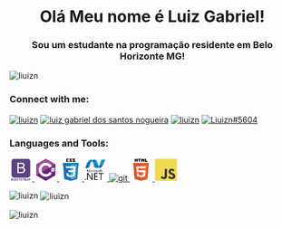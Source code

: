 <h1 align="center">Olá Meu nome é Luiz Gabriel!</h1>
<h3 align="center">Sou um estudante na programação residente em Belo Horizonte MG!</h3>

<p align="left"> <img src="https://komarev.com/ghpvc/?username=liuizn&label=Profile%20views&color=0e75b6&style=flat" alt="liuizn" /> </p>

<h3 align="left">Connect with me:</h3>
<p align="left">
<a href="https://twitter.com/liuizn" target="blank"><img align="center" src="https://raw.githubusercontent.com/rahuldkjain/github-profile-readme-generator/neutral-icons/src/images/icons/Social/twitter.svg" alt="liuizn" height="30" width="40" /></a>
<a href="https://linkedin.com/in/luiz gabriel dos santos nogueira" target="blank"><img align="center" src="https://raw.githubusercontent.com/rahuldkjain/github-profile-readme-generator/neutral-icons/src/images/icons/Social/linked-in-alt.svg" alt="luiz gabriel dos santos nogueira" height="30" width="40" /></a>
<a href="https://instagram.com/liuizn" target="blank"><img align="center" src="https://raw.githubusercontent.com/rahuldkjain/github-profile-readme-generator/neutral-icons/src/images/icons/Social/instagram.svg" alt="liuizn" height="30" width="40" /></a>
<a href="https://discord.gg/Liuizn#5604" target="blank"><img align="center" src="https://raw.githubusercontent.com/rahuldkjain/github-profile-readme-generator/neutral-icons/src/images/icons/Social/discord.svg" alt="Liuizn#5604" height="30" width="40" /></a>
</p>

<h3 align="left">Languages and Tools:</h3>
<p align="left"> <a href="https://getbootstrap.com" target="_blank"> <img src="https://raw.githubusercontent.com/devicons/devicon/master/icons/bootstrap/bootstrap-plain-wordmark.svg" alt="bootstrap" width="40" height="40"/> </a> <a href="https://www.w3schools.com/cs/" target="_blank"> <img src="https://raw.githubusercontent.com/devicons/devicon/master/icons/csharp/csharp-original.svg" alt="csharp" width="40" height="40"/> </a> <a href="https://www.w3schools.com/css/" target="_blank"> <img src="https://raw.githubusercontent.com/devicons/devicon/master/icons/css3/css3-original-wordmark.svg" alt="css3" width="40" height="40"/> </a> <a href="https://dotnet.microsoft.com/" target="_blank"> <img src="https://raw.githubusercontent.com/devicons/devicon/master/icons/dot-net/dot-net-original-wordmark.svg" alt="dotnet" width="40" height="40"/> </a> <a href="https://git-scm.com/" target="_blank"> <img src="https://www.vectorlogo.zone/logos/git-scm/git-scm-icon.svg" alt="git" width="40" height="40"/> </a> <a href="https://www.w3.org/html/" target="_blank"> <img src="https://raw.githubusercontent.com/devicons/devicon/master/icons/html5/html5-original-wordmark.svg" alt="html5" width="40" height="40"/> </a> <a href="https://developer.mozilla.org/en-US/docs/Web/JavaScript" target="_blank"> <img src="https://raw.githubusercontent.com/devicons/devicon/master/icons/javascript/javascript-original.svg" alt="javascript" width="40" height="40"/> </a> </p>

<p><img align="left" src="https://github-readme-stats.vercel.app/api/top-langs?username=liuizn&show_icons=true&locale=en&layout=compact" alt="liuizn" /></p>

<p>&nbsp;<img align="center" src="https://github-readme-stats.vercel.app/api?username=liuizn&show_icons=true&locale=en" alt="liuizn" /></p>

<p><img align="center" src="https://github-readme-streak-stats.herokuapp.com/?user=liuizn&" alt="liuizn" /></p>
